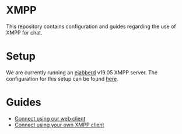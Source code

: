 # XMPP
This repository contains configuration and guides regarding the use of XMPP for chat.

# Setup
We are currently running an [ejabberd](https://github.com/processone/ejabberd/) v19.05 XMPP server. The configuration for this setup can be found [here](ejabberd/ejabberd.yml).

# Guides
* [Connect using our web client](guides/web_client.md)
* [Connect using your own XMPP client](guides/xmpp_client.md)
